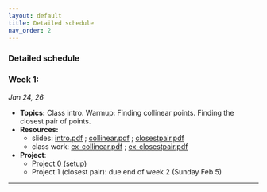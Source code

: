 ```yaml
---
layout: default 
title: Detailed schedule
nav_order: 2
---
```



### Detailed schedule 

### Week 1:

_Jan 24, 26_

- __Topics:__ Class intro. Warmup: Finding collinear points. Finding the closest pair of points. 
- __Resources:__ 
  - slides: [intro.pdf]() ;  [collinear.pdf]() ;  [closestpair.pdf]()
  - class work: [ex-collinear.pdf]() ;  [ex-closestpair.pdf]()
- __Project__: 
  - [Project 0 (setup)](Projects/P0-setup.md)
  - Project 1 (closest pair): due end of week 2 (Sunday Feb 5)


  
***


